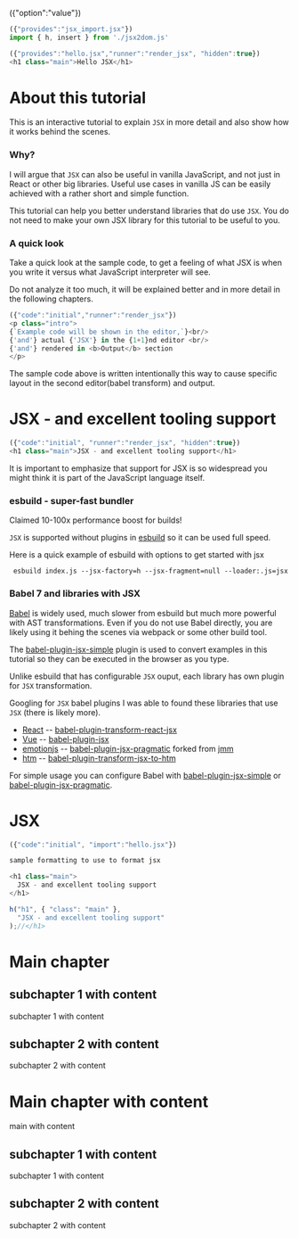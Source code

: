({"option":"value"})
```typescript
({"provides":"jsx_import.jsx"})
import { h, insert } from './jsx2dom.js'
```

```typescript
({"provides":"hello.jsx","runner":"render_jsx", "hidden":true})
<h1 class="main">Hello JSX</h1>
```


# About this tutorial

This is an interactive tutorial to explain `JSX` in more detail and also show how it works behind the scenes.

### Why?
I will argue that `JSX` can also be useful in vanilla JavaScript, and not just in React or other big libraries. Useful use cases in vanilla JS can be easily achieved with a rather short and simple function.

This tutorial can help you better understand libraries that do use `JSX`. You do not need to make your own JSX library for this tutorial to be useful to you.

### A quick look

Take a quick look at the sample code, to get a feeling of what JSX is when you write it versus what JavaScript interpreter will see.

Do not analyze it too much, it will be explained better and in more detail in the following chapters.

```typescript
({"code":"initial","runner":"render_jsx"})
<p class="intro">
{`Example code will be shown in the editor,`}<br/>
{'and'} actual {'JSX'} in the {1+1}nd editor <br/>
{'and'} rendered in <b>Output</b> section
</p>
```
The sample code above is written intentionally this way to cause specific layout in the second editor(babel transform) and output.

# JSX - and excellent tooling support
```typescript
({"code":"initial", "runner":"render_jsx", "hidden":true})
<h1 class="main">JSX - and excellent tooling support</h1>
```
It is important to emphasize that support for JSX is so widespread you might think it is part of the JavaScript language itself.

### esbuild - super-fast bundler

Claimed 10-100x performance boost for builds!

`JSX` is supported without plugins in [esbuild](https://esbuild.github.io/) so it can be used full speed.

Here is a quick example of esbuild with options to get started with jsx

```
 esbuild index.js --jsx-factory=h --jsx-fragment=null --loader:.js=jsx 
```

### Babel 7 and libraries with JSX

[Babel](https://babeljs.io/) is widely used, much slower from esbuild but much more powerful with AST transformations. 
Even if you do not use Babel directly, you are likely using it behing the scenes via webpack or some other build tool.

The [babel-plugin-jsx-simple](https://github.com/hrgdavor/babel-plugin-jsx-simple) plugin is used to convert examples in this tutorial so they can be executed in the browser as you type.

Unlike esbuild that has configurable `JSX` ouput, each library has own plugin for `JSX` transformation.

Googling for `JSX` babel plugins I was able to found these libraries that use `JSX` (there is likely more).
- [React](https://reactjs.org/) -- [babel-plugin-transform-react-jsx](https://babeljs.io/docs/en/babel-plugin-transform-react-jsx)
- [Vue](https://vuejs.org/) -- [babel-plugin-jsx](https://github.com/vuejs/babel-plugin-jsx)
- [emotionjs](https://emotion.sh/docs/introduction) -- [babel-plugin-jsx-pragmatic](https://github.com/emotion-js/emotion/tree/main/packages/babel-plugin-jsx-pragmatic) forked from [jmm](https://github.com/jmm/babel-plugin-jsx-pragmatic)
- [htm](https://github.com/developit/htm) -- [babel-plugin-transform-jsx-to-htm](https://www.npmjs.com/package/babel-plugin-transform-jsx-to-htm)


For simple usage you can configure Babel with [babel-plugin-jsx-simple](https://github.com/hrgdavor/babel-plugin-jsx-simple) or [babel-plugin-jsx-pragmatic](https://github.com/jmm/babel-plugin-jsx-pragmatic).



# JSX

```typescript
({"code":"initial", "import":"hello.jsx"})

sample formatting to use to format jsx

<h1 class="main">
  JSX - and excellent tooling support
</h1>

h("h1", { "class": "main" }, 
  "JSX - and excellent tooling support"
);//</h1>

```

# Main chapter

## subchapter 1 with content

subchapter 1 with content

## subchapter 2 with content

subchapter 2 with content


# Main chapter with content

main with content

## subchapter 1 with content

subchapter 1 with content

## subchapter 2 with content

subchapter 2 with content
